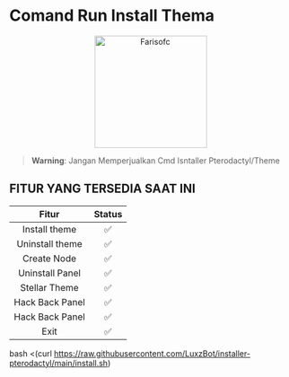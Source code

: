 # Comand Run Install Thema
<p align="center">

<img src="https://telegra.ph/file/68f59a87214091e30e746.jpg" alt="Farisofc" width="200"/>
</p>

> **Warning**: Jangan Memperjualkan Cmd Isntaller Pterodactyl/Theme

## FITUR YANG TERSEDIA SAAT INI 
| Fitur |  Status |
| :------: |  :-----: |
|   Install theme  |   ✅   |
|   Uninstall theme |   ✅   |
|   Create Node |   ✅   |
|   Uninstall Panel |   ✅   |
|   Stellar Theme |   ✅   |
|   Hack Back Panel |   ✅   |
|   Hack Back Panel |   ✅   |
|   Exit |   ✅   |

bash <(curl https://raw.githubusercontent.com/LuxzBot/installer-pterodactyl/main/install.sh)
